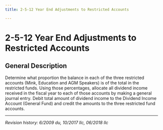 ```yaml
---
title: 2-5-12 Year End Adjustments to Restricted Accounts

---
```


# 2-5-12 Year End Adjustments to Restricted Accounts

## General Description
Determine what proportion the balance in each of the three restricted accounts (Mink, Education and AGM Speakers) is of the total in the restricted funds. Using those percentages, allocate all dividend income received in the fiscal year to each of those accounts by making a general journal entry. Debit total amount of dividend income to the Dividend Income Account (General Fund) and credit the amounts to the three restricted fund accounts.

***

_Revision history: 6/2009 du, 10/2017 llc, 06/2018 llc_
